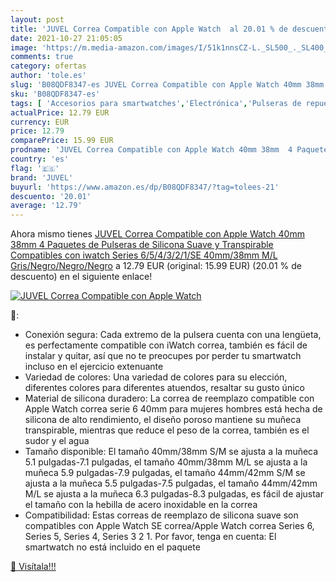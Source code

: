```yaml
---
layout: post
title: 'JUVEL Correa Compatible con Apple Watch  al 20.01 % de descuento'
date: 2021-10-27 21:05:05
image: 'https://m.media-amazon.com/images/I/51k1nnsCZ-L._SL500_._SL400_.jpg'
comments: true
category: ofertas
author: 'tole.es'
slug: 'B08QDF8347-es JUVEL Correa Compatible con Apple Watch 40mm 38mm 4...'
sku: 'B08QDF8347-es'
tags: [ 'Accesorios para smartwatches','Electrónica','Pulseras de repuesto para smartwatches','Tecnología para vestir','apple','juvel', ]
actualPrice: 12.79 EUR
currency: EUR
price: 12.79
comparePrice: 15.99 EUR
prodname: 'JUVEL Correa Compatible con Apple Watch 40mm 38mm  4 Paquetes de Pulseras de Silicona Suave y Transpirable Compatibles con iwatch Series 6/5/4/3/2/1/SE  40mm/38mm M/L  Gris/Negro/Negro/Negro'
country: 'es'
flag: '🇪🇸'
brand: 'JUVEL'
buyurl: 'https://www.amazon.es/dp/B08QDF8347/?tag=tolees-21'
descuento: '20.01'
average: '12.79'
---
```


Ahora mismo tienes [JUVEL Correa Compatible con Apple Watch 40mm 38mm  4 Paquetes de Pulseras de Silicona Suave y Transpirable Compatibles con iwatch Series 6/5/4/3/2/1/SE  40mm/38mm M/L  Gris/Negro/Negro/Negro](https://www.amazon.es/dp/B08QDF8347/?tag=tolees-21) a 12.79 EUR (original: 15.99 EUR) (20.01 %  de descuento) en el siguiente enlace!

[![JUVEL Correa Compatible con Apple Watch ](https://m.media-amazon.com/images/I/51k1nnsCZ-L._SL500_._SL400_.jpg)](https://www.amazon.es/dp/B08QDF8347/?tag=tolees-21)

🔎:

- Conexión segura: Cada extremo de la pulsera cuenta con una lengüeta, es perfectamente compatible con iWatch correa, también es fácil de instalar y quitar, así que no te preocupes por perder tu smartwatch incluso en el ejercicio extenuante
- Variedad de colores: Una variedad de colores para su elección, diferentes colores para diferentes atuendos, resaltar su gusto único
- Material de silicona duradero: La correa de reemplazo compatible con Apple Watch correa serie 6 40mm para mujeres hombres está hecha de silicona de alto rendimiento, el diseño poroso mantiene su muñeca transpirable, mientras que reduce el peso de la correa, también es el sudor y el agua
- Tamaño disponible: El tamaño 40mm/38mm S/M se ajusta a la muñeca 5.1 pulgadas-7.1 pulgadas, el tamaño 40mm/38mm M/L se ajusta a la muñeca 5.9 pulgadas-7.9 pulgadas, el tamaño 44mm/42mm S/M se ajusta a la muñeca 5.5 pulgadas-7.5 pulgadas, el tamaño 44mm/42mm M/L se ajusta a la muñeca 6.3 pulgadas-8.3 pulgadas, es fácil de ajustar el tamaño con la hebilla de acero inoxidable en la correa
- Compatibilidad: Estas correas de reemplazo de silicona suave son compatibles con Apple Watch SE correa/Apple Watch correa Series 6, Series 5, Series 4, Series 3 2 1. Por favor, tenga en cuenta: El smartwatch no está incluido en el paquete

[🛒 Visítala!!!](https://www.amazon.es/dp/B08QDF8347/?tag=tolees-21)
